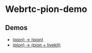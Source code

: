 # Webrtc-pion-demo

## Demos

- [(pion) -> (pion)](./demo/pion-pion-datachannel/)
- [(pion) -> (pion + livekit)](./demo/pion-pion-livekit/)
